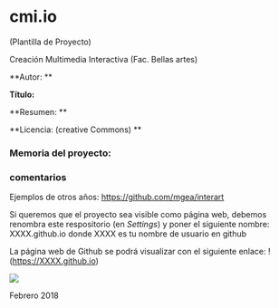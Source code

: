 # cmi.io

(Plantilla de Proyecto) 


Creación Multimedia Interactiva (Fac. Bellas artes)

**Autor: ** 

**Título:** 

**Resumen: **

**Licencia: (creative Commons) **


### Memoria del proyecto:










### comentarios

Ejemplos de otros años: https://github.com/mgea/interart 

Si queremos que el proyecto sea visible como página web, debemos renombra este respositorio (en *Settings*) y poner el siguiente nombre: XXXX.github.io  donde XXXX es tu nombre de usuario en github

La página web de Github se podrá visualizar con el siguiente enlace:  !(https://XXXX.github.io) 


![](https://upload.wikimedia.org/wikipedia/commons/thumb/6/62/CC-BY-SA-Andere_Wikis_%28v%29.svg/200px-CC-BY-SA-Andere_Wikis_%28v%29.svg.png)



Febrero 2018 
